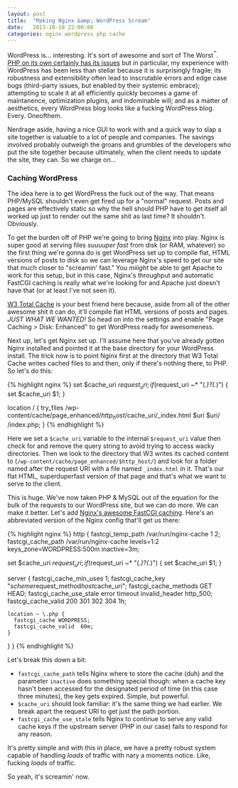 ```yaml
---
layout: post
title:  "Making Nginx &amp; WordPress Scream"
date:   2013-10-10 22:00:00
categories: nginx wordpress php cache
---
```


WordPress is... interesting. It's sort of awesome and sort of The Worst<sup>&trade;</sup>. [PHP on its own certainly has its issues](http://me.veekun.com/blog/2012/04/09/php-a-fractal-of-bad-design/) but in particular, my experience with WordPress has been less than stellar because it is surprisingly fragile; its robustness and extensibility often lead to inscrutable errors and edge case bugs (third-party issues, but enabled by their systemic embrace); attempting to scale it at all efficiently quickly becomes a game of maintanence, optimization plugins, and indominable will; and as a matter of aesthetics, every WordPress blog looks like a fucking WordPress blog. Every. Oneofthem.

Nerdrage aside, having a nice GUI to work with and a quick way to slap a site together is valuable to a lot of people and companies. The savings involved probably outweigh the groans and grumbles of the developers who put the site together because ultimately, when the client needs to update the site, they can. So we charge on...

### Caching WordPress

The idea here is to get WordPress the fuck out of the way. That means PHP/MySQL shouldn't even get fired up for a "normal" request. Posts and pages are effectively static so why the hell should PHP have to get itself all worked up just to render out the same shit as last time? It shouldn't. Obviously.

To get the burden off of PHP we're going to bring [Nginx](http://nginx.org/) into play. Nginx is super good at serving files _suuuuper fast_ from disk (or RAM, whatever) so the first thing we're gonna do is get WordPress set up to compile flat, HTML versions of posts to disk so we can leverage Nginx's speed to get our site that much closer to "screamin' fast." You _miiight_ be able to get Apache to work for this setup, but in this case, Nginx's throughput and automatic FastCGI caching is really what we're looking for and Apache just doesn't have that (or at least I've not seen it).

[W3 Total Cache](http://wordpress.org/plugins/w3-total-cache/) is your best friend here because, aside from all of the other awesome shit it can do, it'll compile flat HTML versions of posts and pages. *JUST WHAT WE WANTED!* So head on into the settings and enable "Page Caching > Disk: Enhanced" to get WordPress ready for awesomeness.

Next up, let's get Nginx set up. I'll assume here that you've already gotten Nginx installed and pointed it at the base directory for your WordPress install. The trick now is to point Nginx first at the directory that W3 Total Cache writes cached files to and then, only if there's nothing there, to PHP. So let's do this:

{% highlight nginx %}
set $cache_uri $request_uri;
if ($request_uri ~* "(.*)\?(.*)") {
	set $cache_uri $1;
}

location / {
	try_files /wp-content/cache/page_enhanced/$http_host/$cache_uri/_index.html $uri $uri/ /index.php;
}
{% endhighlight %}

Here we set a `$cache_uri` variable to the internal `$request_uri` value then check for and remove the query string to avoid trying to access wacky directories. Then we look to the directory that W3 writes its cached content to (`/wp-content/cache/page_enhanced/$http_host/`) and look for a folder named after the request URI with a file named `_index.html` in it. That's our flat HTML, superduperfast version of that page and that's what we want to serve to the client.

This is huge. We've now taken PHP & MySQL out of the equation for the bulk of the requests to our WordPress site, but we can do more. We can make it better. Let's add [Nginx's awesome FastCGI caching](http://nginx.org/en/docs/http/ngx_http_fastcgi_module.html). Here's an abbreviated version of the Nginx config that'll get us there:

{% highlight nginx %}
http {
  fastcgi_temp_path  /var/run/nginx-cache 1 2;
  fastcgi_cache_path /var/run/nginx-cache levels=1:2 keys_zone=WORDPRESS:500m inactive=3m;

  set $cache_uri $request_uri;
  if ($request_uri ~* "(.*)\?(.*)") {
    set $cache_uri $1;
  }

  server {
    fastcgi_cache_min_uses  1;
    fastcgi_cache_key       "$scheme$request_method$host$cache_uri";
    fastcgi_cache_methods   GET HEAD;
    fastcgi_cache_use_stale error timeout invalid_header http_500;
    fastcgi_cache_valid     200 301 302 304 1h;

    location ~ \.php {
      fastcgi_cache WORDPRESS;
      fastcgi_cache_valid  60m;
    }
  }
}
{% endhighlight %}

Let's break this down a bit:

* `fastcgi_cache_path` tells Nginx where to store the cache (duh) and the parameter `inactive` does something special though: when a cache key hasn't been accessed for the designated period of time (in this case three minutes), the key gets expired. Simple, but powerful.
* `$cache_uri` should look familiar: it's the same thing we had earlier. We break apart the request URI to get just the path portion.
* `fastcgi_cache_use_stale` tells Nginx to continue to serve any valid cache keys if the upstream server (PHP in our case) fails to respond for any reason.

It's pretty simple and with this in place, we have a pretty robust system capable of handling _loads_ of traffic with nary a moments notice. Like, fucking *loads* of traffic.

So yeah, it's screamin' now.